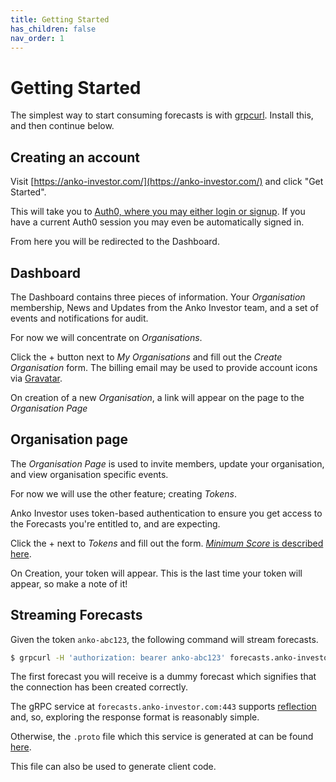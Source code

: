 ```yaml
---
title: Getting Started
has_children: false
nav_order: 1
---
```


# Getting Started

The simplest way to start consuming forecasts is with [grpcurl](https://github.com/fullstorydev/grpcurl). Install this, and then continue below.

## Creating an account

Visit [https://anko-investor.com/](https://anko-investor.com/) and click "Get Started".

This will take you to [Auth0, where you may either login or signup](/security). If you have a current Auth0 session you may even be automatically signed in.

From here you will be redirected to the Dashboard.

## Dashboard

The Dashboard contains three pieces of information. Your *Organisation* membership, News and Updates from the Anko Investor team, and a set of events and notifications for audit.

For now we will concentrate on *Organisations*.

Click the + button next to *My Organisations* and fill out the *Create Organisation* form. The billing email may be used to provide account icons via [Gravatar](https://en.gravatar.com/).

On creation of a new *Organisation*, a link will appear on the page to the *Organisation Page*

## Organisation page

The *Organisation Page* is used to invite members, update your organisation, and view organisation specific events.

For now we will use the other feature; creating *Tokens*.

Anko Investor uses token-based authentication to ensure you get access to the Forecasts you're entitled to, and are expecting.

Click the + next to *Tokens* and fill out the form. [*Minimum Score* is described here](/minimum-score).

On Creation, your token will appear. This is the last time your token will appear, so make a note of it!


## Streaming Forecasts

Given the token `anko-abc123`, the following command will stream forecasts.

```bash
$ grpcurl -H 'authorization: bearer anko-abc123' forecasts.anko-investor.com:443 Forecasts/Stream
```

The first forecast you will receive is a dummy forecast which signifies that the connection has been created correctly.

The gRPC service at `forecasts.anko-investor.com:443` supports [reflection](https://github.com/grpc/grpc/blob/master/doc/server-reflection.md) and, so, exploring the response format is reasonably simple.

Otherwise, the `.proto` file which this service is generated at can be found [here](proto/gateway.proto).

This file can also be used to generate client code.
